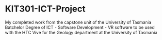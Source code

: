 # KIT301-ICT-Project
My completed work from the capstone unit of the University of Tasmania Batchelor Degree of ICT - Software Development - VR software to be used with the HTC Vive for the Geology department at the University of Tasmania

